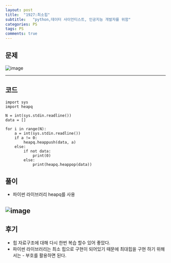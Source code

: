 ```yaml
---
layout: post
title:  "1927:최소힙"
subtitle:   "python,데이터 사이언티스트, 인공지능 개발자를 위함"
categories: PS
tags: PS
comments: true
---
```

## 문제
![image](https://user-images.githubusercontent.com/70193130/209155001-f5389021-875e-4a1a-a5b1-88597395878b.png)

---
## 코드

~~~
import sys
import heapq

N = int(sys.stdin.readline())
data = []

for i in range(N):
    a = int(sys.stdin.readline())
    if a != 0:
        heapq.heappush(data, a)
    else:
        if not data:
            print(0)
        else:
            print(heapq.heappop(data))
~~~

## 풀이
+ 파이썬 라이브러리 heapq를 사용

![image](https://user-images.githubusercontent.com/70193130/209159963-98e8d25e-2320-41b7-870b-3b443c959af5.png)
---

## 후기
+ 힙 자료구조에 대해 다시 한번 복습 할수 있어 좋았다.
+ 파이썬 라이브러리는 최소 힙으로 구현이 되어있기 때문에 최대힙을 구현 하기 위해서는 - 부호를 활용하면 된다.